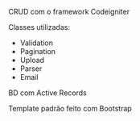 CRUD com o framework Codeigniter

Classes utilizadas:

* Validation
* Pagination
* Upload
* Parser
* Email

BD com Active Records

Template padrão feito com Bootstrap
